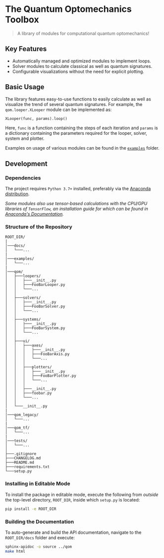 # The Quantum Optomechanics Toolbox

> A library of modules for computational quantum optomechanics!

## Key Features

* Automatically managed and optimized modules to implement loops.
* Solver modules to calculate classical as well as quantum signatures.
* Configurable visualizations without the need for explicit plotting.

## Basic Usage

The library features easy-to-use functions to easily calculate as well as visualize the trend of several quantum signatures.
For example, the `qom.looper.XLooper` module can be implemented as:

```python
XLooper(func, params).loop()
```

Here, `func` is a function containing the steps of each iteration and `params` is a dictionary containing the parameters required for the looper, solver, system and plotter.

Examples on usage of various modules can be found in the [`examples`](./examples) folder.

## Development

### Dependencies

The project requires `Python 3.7+` installed, preferably via the [Anaconda distribution](https://www.anaconda.com/products/individual).

*Some modules also use tensor-based calculations with the CPU/GPU libraries of `TensorFlow`, an installation guide for which can be found in [Anaconda's  Documentation](https://docs.anaconda.com/anaconda/user-guide/tasks/tensorflow/).*

### Structure of the Repository

```
ROOT_DIR/
|
│───docs/
│   └───...
|
│───examples/
│   └───...
|
│───qom/
│   ├───loopers/
│   │   ├───__init__.py
│   │   ├───FooBarLooper.py
│   │   └───...
│   │   
│   ├───solvers/
│   │   ├───__init__.py
│   │   ├───FooBarSolver.py
│   │   └───...
│   │   
│   ├───systems/
│   │   ├───__init__.py
│   │   ├───FooBarSystem.py
│   │   └───...
│   │   
│   ├───ui/
│   │   ├───axes/
│   │   │   ├───__init__.py
│   │   │   ├───FooBarAxis.py
│   │   │   └───...
│   │   │
│   │   ├───plotters/
│   │   │   ├───__init__.py
│   │   │   ├───FooBarPlotter.py
│   │   │   └───...
│   │   │
│   │   ├───__init__.py
│   │   ├───foobar.py
│   │   └───...
│   │   
│   └───__init__.py
|
│───qom_legacy/
│   └───...
|
│───qom_tf/
│   └───...
|
│───tests/
│   └───...
│
├───.gitignore
├───CHANGELOG.md
├───README.md
├───requirements.txt
└───setup.py
```

### Installing in Editable Mode

To install the package in editable mode, execute the following from *outside* the top-level directory, `ROOT_DIR`, inside which `setup.py` is located:

```bash
pip install -e ROOT_DIR
```

### Building the Documentation

To auto-generate and build the API documentation, navigate to the `ROOT_DIR/docs` folder and execute:

```bash
sphinx-apidoc -o source ../qom
make html
```

